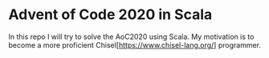 # Advent of Code 2020 in Scala
In this repo I will try to solve the AoC2020 using Scala. My motivation is to become a more proficient Chisel[https://www.chisel-lang.org/] programmer. 
